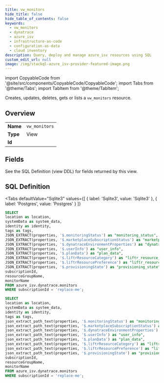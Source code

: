 ```yaml
--- 
title: vw_monitors
hide_title: false
hide_table_of_contents: false
keywords:
  - vw_monitors
  - dynatrace
  - azure_isv
  - infrastructure-as-code
  - configuration-as-data
  - cloud inventory
description: Query, deploy and manage azure_isv resources using SQL
custom_edit_url: null
image: /img/stackql-azure_isv-provider-featured-image.png
---
```


import CopyableCode from '@site/src/components/CopyableCode/CopyableCode';
import Tabs from '@theme/Tabs';
import TabItem from '@theme/TabItem';

Creates, updates, deletes, gets or lists a <code>vw_monitors</code> resource.

## Overview
<table><tbody>
<tr><td><b>Name</b></td><td><code>vw_monitors</code></td></tr>
<tr><td><b>Type</b></td><td>View</td></tr>
<tr><td><b>Id</b></td><td><CopyableCode code="azure_isv.dynatrace.vw_monitors" /></td></tr>
</tbody></table>

## Fields

See the SQL Definition (view DDL) for fields returned by this view.

## SQL Definition

<Tabs
defaultValue="Sqlite3"
values={[
{ label: 'Sqlite3', value: 'Sqlite3' },
{ label: 'Postgres', value: 'Postgres' }
]}
>
<TabItem value="Sqlite3">

```sql
SELECT
location as location,
systemData as system_data,
identity as identity,
tags as tags,
JSON_EXTRACT(properties, '$.monitoringStatus') as "monitoring_status",
JSON_EXTRACT(properties, '$.marketplaceSubscriptionStatus') as "marketplace_subscription_status",
JSON_EXTRACT(properties, '$.dynatraceEnvironmentProperties') as "dynatrace_environment_properties",
JSON_EXTRACT(properties, '$.userInfo') as "user_info",
JSON_EXTRACT(properties, '$.planData') as "plan_data",
JSON_EXTRACT(properties, '$.liftrResourceCategory') as "liftr_resource_category",
JSON_EXTRACT(properties, '$.liftrResourcePreference') as "liftr_resource_preference",
JSON_EXTRACT(properties, '$.provisioningState') as "provisioning_state",
subscriptionId,
resourceGroupName,
monitorName
FROM azure_isv.dynatrace.monitors
WHERE subscriptionId = 'replace-me';
```

</TabItem>
<TabItem value="Postgres">

```sql
SELECT
location as location,
systemData as system_data,
identity as identity,
tags as tags,
json_extract_path_text(properties, '$.monitoringStatus') as "monitoring_status",
json_extract_path_text(properties, '$.marketplaceSubscriptionStatus') as "marketplace_subscription_status",
json_extract_path_text(properties, '$.dynatraceEnvironmentProperties') as "dynatrace_environment_properties",
json_extract_path_text(properties, '$.userInfo') as "user_info",
json_extract_path_text(properties, '$.planData') as "plan_data",
json_extract_path_text(properties, '$.liftrResourceCategory') as "liftr_resource_category",
json_extract_path_text(properties, '$.liftrResourcePreference') as "liftr_resource_preference",
json_extract_path_text(properties, '$.provisioningState') as "provisioning_state",
subscriptionId,
resourceGroupName,
monitorName
FROM azure_isv.dynatrace.monitors
WHERE subscriptionId = 'replace-me';
```

</TabItem>
</Tabs>
